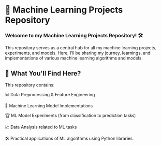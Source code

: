 # 🚀 Machine Learning Projects Repository
### Welcome to my Machine Learning Projects Repository! 🛠️

This repository serves as a central hub for all my machine learning projects, experiments, and models. Here, I'll be sharing my journey, learnings, and implementations of various machine learning algorithms and models.

## 🌟 What You'll Find Here?

This repository contains:

📊 Data Preprocessing & Feature Engineering

🤖 Machine Learning Model Implementations

🏆 ML Model Experiments (from classification to prediction tasks)

📈 Data Analysis related to ML tasks

🛠️ Practical applications of ML algorithms using Python libraries.
